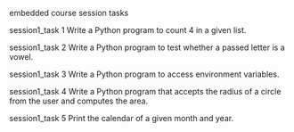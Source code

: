 embedded course session tasks

session1_task 1 Write a Python program to count 4 in a given list.

session1_task 2 Write a Python program to test whether a passed letter is a vowel.

session1_task 3 Write a Python program to access environment variables.

session1_task 4 Write a Python program that accepts the radius of a circle from the user and computes the area.

session1_task 5 Print the calendar of a given month and year.
